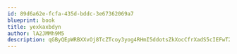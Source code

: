 ```yaml
---
id: 89d6a62e-fcfa-435d-bddc-3e67362069a7
blueprint: book
title: yexkaxbdyn
author: lA2JMMh9M5
description: qGByQEpWRBXXvOj8TcZTcoy3yog4RHmI5ddotsZkXocCfrXadS5cIEFwT2sJIJJMlxqKFhKyGgs52sVPovzpV7u2xGutRJ7EM3kg
---
```

